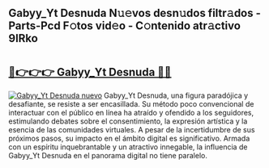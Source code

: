 ## Gabyy_Yt Desnuda N𝚞𝚎vos desn𝚞dos filtr𝚊dos - Parts-Pcd F𝚘tos vid𝚎o - C𝚘ntenido atr𝚊ctivo 9IRko

# <h2><a href="http://mbdj97f.tromn.icu/?c=Gabyy_Yt+Desnuda">🔗👉👉👉 Gabyy_Yt Desnuda 🔗🔗</a></h2>

[![Gabyy_Yt Desnuda nuevo](https://i.imgur.com/pEAQMta.gif)](http://mbdj97f.tromn.icu/?c=Gabyy_Yt+Desnuda)
Gabyy_Yt Desnuda, una figura paradójica y desafiante, se resiste a ser encasillada. Su método poco convencional de interactuar con el público en línea ha atraído y ofendido a los seguidores, estimulando debates sobre el consentimiento, la expresión artística y la esencia de las comunidades virtuales. A pesar de la incertidumbre de sus próximos pasos, su impacto en el ámbito digital es significativo. Armada con un espíritu inquebrantable y un atractivo innegable, la influencia de Gabyy_Yt Desnuda en el panorama digital no tiene paralelo.
